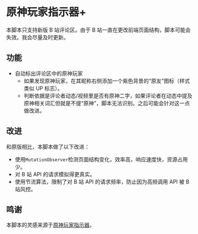 # 原神玩家指示器+

本脚本只支持新版 B 站评论区。由于 B 站一直在更改前端页面结构，脚本可能会失效。我会尽量及时更新。

## 功能

- 自动标出评论区中的原神玩家
  - 如果发现原神玩家，在其昵称右侧添加一个紫色背景的“原友”图标（样式类似 UP 标志）。
  - 判断依据是评论者动态/视频里是否有原神二字，如果评论者在动态中提及原神相关词汇但就是不提“原神”，脚本无法识别。之后可能会针对这一点做改进。

## 改进

和原版相比，本脚本做了以下改进：

- 使用`MutationObserver`检测页面结构变化，效率高，响应速度快，资源占用少。
- 对 B 站 API 的请求模拟得更真实。
- 使用节流算法，限制了对 B 站 API 的请求频率，防止因为高频调用 API 被 B 站风控。

## 鸣谢

本脚本的灵感来源于[原神玩家指示器](https://greasyfork.org/zh-CN/scripts/450720-%E5%8E%9F%E7%A5%9E%E7%8E%A9%E5%AE%B6%E6%8C%87%E7%A4%BA%E5%99%A8)。

